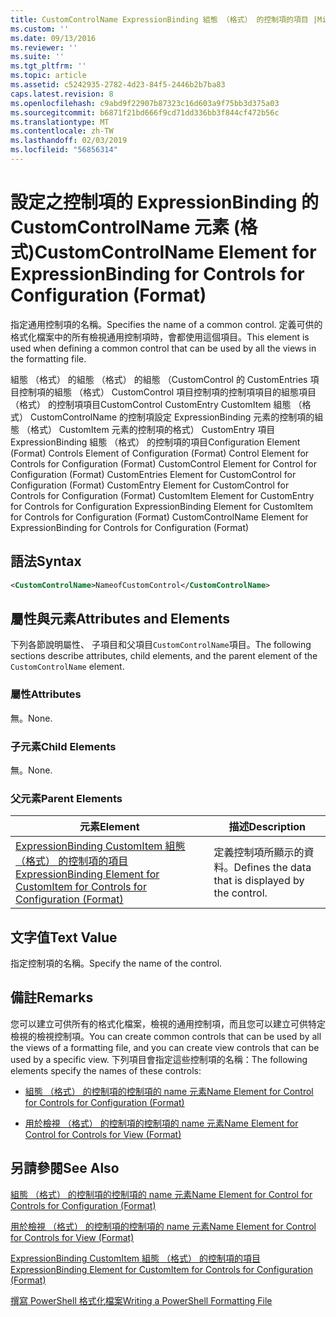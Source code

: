 ```yaml
---
title: CustomControlName ExpressionBinding 組態 （格式） 的控制項的項目 |Microsoft Docs
ms.custom: ''
ms.date: 09/13/2016
ms.reviewer: ''
ms.suite: ''
ms.tgt_pltfrm: ''
ms.topic: article
ms.assetid: c5242935-2782-4d23-84f5-2446b2b7ba83
caps.latest.revision: 8
ms.openlocfilehash: c9abd9f22907b87323c16d603a9f75bb3d375a03
ms.sourcegitcommit: b6871f21bd666f9cd71dd336bb3f844cf472b56c
ms.translationtype: MT
ms.contentlocale: zh-TW
ms.lasthandoff: 02/03/2019
ms.locfileid: "56856314"
---
```

# <a name="customcontrolname-element-for-expressionbinding-for-controls-for-configuration-format"></a><span data-ttu-id="5938a-102">設定之控制項的 ExpressionBinding 的 CustomControlName 元素 (格式)</span><span class="sxs-lookup"><span data-stu-id="5938a-102">CustomControlName Element for ExpressionBinding for Controls for Configuration (Format)</span></span>

<span data-ttu-id="5938a-103">指定通用控制項的名稱。</span><span class="sxs-lookup"><span data-stu-id="5938a-103">Specifies the name of a common control.</span></span> <span data-ttu-id="5938a-104">定義可供的格式化檔案中的所有檢視通用控制項時，會都使用這個項目。</span><span class="sxs-lookup"><span data-stu-id="5938a-104">This element is used when defining a common control that can be used by all the views in the formatting file.</span></span>

<span data-ttu-id="5938a-105">組態 （格式） 的組態 （格式） 的組態 （CustomControl 的 CustomEntries 項目控制項的組態 （格式） CustomControl 項目控制項的控制項項目的組態項目 （格式） 的控制項項目CustomControl CustomEntry CustomItem 組態 （格式） CustomControlName 的控制項設定 ExpressionBinding 元素的控制項的組態 （格式） CustomItem 元素的控制項的格式） CustomEntry 項目ExpressionBinding 組態 （格式） 的控制項的項目</span><span class="sxs-lookup"><span data-stu-id="5938a-105">Configuration Element (Format) Controls Element of Configuration (Format) Control Element for Controls for Configuration (Format) CustomControl Element for Control for Configuration (Format) CustomEntries Element for CustomControl for Configuration (Format) CustomEntry Element for CustomControl for Controls for Configuration (Format) CustomItem Element for CustomEntry for Controls for Configuration ExpressionBinding Element for CustomItem for Controls for Configuration (Format) CustomControlName Element for ExpressionBinding for Controls for Configuration (Format)</span></span>

## <a name="syntax"></a><span data-ttu-id="5938a-106">語法</span><span class="sxs-lookup"><span data-stu-id="5938a-106">Syntax</span></span>

```xml
<CustomControlName>NameofCustomControl</CustomControlName>
```

## <a name="attributes-and-elements"></a><span data-ttu-id="5938a-107">屬性與元素</span><span class="sxs-lookup"><span data-stu-id="5938a-107">Attributes and Elements</span></span>

<span data-ttu-id="5938a-108">下列各節說明屬性、 子項目和父項目`CustomControlName`項目。</span><span class="sxs-lookup"><span data-stu-id="5938a-108">The following sections describe attributes, child elements, and the parent element of the `CustomControlName` element.</span></span>

### <a name="attributes"></a><span data-ttu-id="5938a-109">屬性</span><span class="sxs-lookup"><span data-stu-id="5938a-109">Attributes</span></span>

<span data-ttu-id="5938a-110">無。</span><span class="sxs-lookup"><span data-stu-id="5938a-110">None.</span></span>

### <a name="child-elements"></a><span data-ttu-id="5938a-111">子元素</span><span class="sxs-lookup"><span data-stu-id="5938a-111">Child Elements</span></span>

<span data-ttu-id="5938a-112">無。</span><span class="sxs-lookup"><span data-stu-id="5938a-112">None.</span></span>

### <a name="parent-elements"></a><span data-ttu-id="5938a-113">父元素</span><span class="sxs-lookup"><span data-stu-id="5938a-113">Parent Elements</span></span>

|<span data-ttu-id="5938a-114">元素</span><span class="sxs-lookup"><span data-stu-id="5938a-114">Element</span></span>|<span data-ttu-id="5938a-115">描述</span><span class="sxs-lookup"><span data-stu-id="5938a-115">Description</span></span>|
|-------------|-----------------|
|[<span data-ttu-id="5938a-116">ExpressionBinding CustomItem 組態 （格式） 的控制項的項目</span><span class="sxs-lookup"><span data-stu-id="5938a-116">ExpressionBinding Element for CustomItem for Controls for Configuration (Format)</span></span>](./expressionbinding-element-for-customitem-for-controls-for-configuration-format.md)|<span data-ttu-id="5938a-117">定義控制項所顯示的資料。</span><span class="sxs-lookup"><span data-stu-id="5938a-117">Defines the data that is displayed by the control.</span></span>|

## <a name="text-value"></a><span data-ttu-id="5938a-118">文字值</span><span class="sxs-lookup"><span data-stu-id="5938a-118">Text Value</span></span>

<span data-ttu-id="5938a-119">指定控制項的名稱。</span><span class="sxs-lookup"><span data-stu-id="5938a-119">Specify the name of the control.</span></span>

## <a name="remarks"></a><span data-ttu-id="5938a-120">備註</span><span class="sxs-lookup"><span data-stu-id="5938a-120">Remarks</span></span>

<span data-ttu-id="5938a-121">您可以建立可供所有的格式化檔案，檢視的通用控制項，而且您可以建立可供特定檢視的檢視控制項。</span><span class="sxs-lookup"><span data-stu-id="5938a-121">You can create common controls that can be used by all the views of a formatting file, and you can create view controls that can be used by a specific view.</span></span> <span data-ttu-id="5938a-122">下列項目會指定這些控制項的名稱：</span><span class="sxs-lookup"><span data-stu-id="5938a-122">The following elements specify the names of these controls:</span></span>

- [<span data-ttu-id="5938a-123">組態 （格式） 的控制項的控制項的 name 元素</span><span class="sxs-lookup"><span data-stu-id="5938a-123">Name Element for Control for Controls for Configuration (Format)</span></span>](./name-element-for-control-for-controls-for-configuration-format.md)

- [<span data-ttu-id="5938a-124">用於檢視 （格式） 的控制項的控制項的 name 元素</span><span class="sxs-lookup"><span data-stu-id="5938a-124">Name Element for Control for Controls for View (Format)</span></span>](./name-element-for-control-for-controls-for-view-format.md)

## <a name="see-also"></a><span data-ttu-id="5938a-125">另請參閱</span><span class="sxs-lookup"><span data-stu-id="5938a-125">See Also</span></span>

[<span data-ttu-id="5938a-126">組態 （格式） 的控制項的控制項的 name 元素</span><span class="sxs-lookup"><span data-stu-id="5938a-126">Name Element for Control for Controls for Configuration (Format)</span></span>](./name-element-for-control-for-controls-for-configuration-format.md)

[<span data-ttu-id="5938a-127">用於檢視 （格式） 的控制項的控制項的 name 元素</span><span class="sxs-lookup"><span data-stu-id="5938a-127">Name Element for Control for Controls for View (Format)</span></span>](./name-element-for-control-for-controls-for-view-format.md)

[<span data-ttu-id="5938a-128">ExpressionBinding CustomItem 組態 （格式） 的控制項的項目</span><span class="sxs-lookup"><span data-stu-id="5938a-128">ExpressionBinding Element for CustomItem for Controls for Configuration (Format)</span></span>](./expressionbinding-element-for-customitem-for-controls-for-configuration-format.md)

[<span data-ttu-id="5938a-129">撰寫 PowerShell 格式化檔案</span><span class="sxs-lookup"><span data-stu-id="5938a-129">Writing a PowerShell Formatting File</span></span>](./writing-a-powershell-formatting-file.md)
